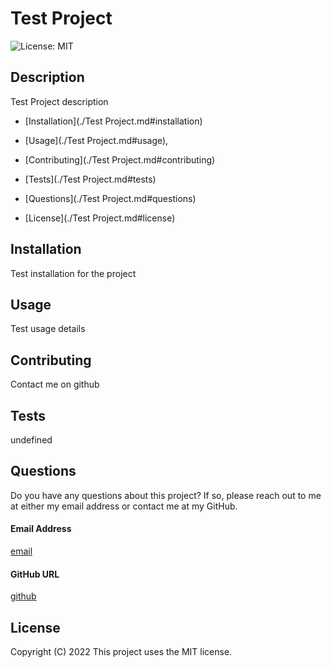 
  # Test Project
  ![License: MIT](https://img.shields.io/badge/License-MIT-yellow.svg)
  
  
  
  ## Description
  Test Project description
  
  
  * [Installation](./Test Project.md#installation)
  
  * [Usage](./Test Project.md#usage),
  
  * [Contributing](./Test Project.md#contributing)
  
  * [Tests](./Test Project.md#tests)
  
  * [Questions](./Test Project.md#questions)
  
  * [License](./Test Project.md#license)
  
  ## Installation
  Test installation for the project
  
  
  
  ## Usage
  Test usage details
  
  
  ## Contributing
  Contact me on github
  
  ## Tests
  undefined    
  
  ## Questions
  
  Do you have any questions about this project? If so, please reach out to me at either my email address or contact me at my GitHub.
  
  #### Email Address
  [email](email)
  
  #### GitHub URL
  [github](github)
  
  ## License 
  Copyright (C) 2022 
  This project uses the MIT license.